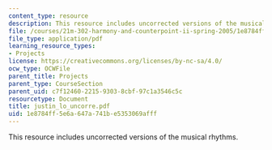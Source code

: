 ```yaml
---
content_type: resource
description: This resource includes uncorrected versions of the musical rhythms.
file: /courses/21m-302-harmony-and-counterpoint-ii-spring-2005/1e8784ff5e6a647a741be5353069afff_justin_lo_uncorre.pdf
file_type: application/pdf
learning_resource_types:
- Projects
license: https://creativecommons.org/licenses/by-nc-sa/4.0/
ocw_type: OCWFile
parent_title: Projects
parent_type: CourseSection
parent_uid: c7f12460-2215-9303-8cbf-97c1a3546c5c
resourcetype: Document
title: justin_lo_uncorre.pdf
uid: 1e8784ff-5e6a-647a-741b-e5353069afff
---
```

This resource includes uncorrected versions of the musical rhythms.